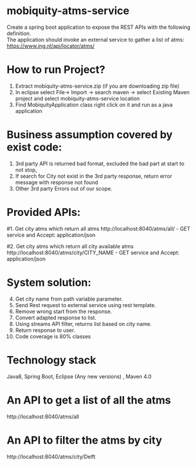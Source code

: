 # mobiquity-atms-service
Create a spring boot application to expose the REST APIs with the following definition.
<br /> The application should invoke an external service to gather a list of atms:<br />
https://www.ing.nl/api/locator/atms/
# How to run Project? 
1.	Extract mobiquity-atms-service.zip (if you are downloading zip file)
2.	In eclipse select File-> Import -> search maven -> select Existing Maven project and select mobiquity-atms-service location 
3.	Find MobiquityApplication class right click on it and run as a java application 
 
# Business assumption covered by exist code:
1.	3rd party API is returned bad format, excluded the bad part at start to not stop, 
2.	If search for City not exist in the 3rd party response, return error message with response not found
3.	Other 3rd party Errors out of our scope.

# Provided APIs:
#1.	Get city atms which return all atms
http://localhost:8040/atms/all/ - GET service and Accept: application/json

#2.	Get city atms which return all city available atms
http://localhost:8040/atms/city/CITY_NAME   - GET service and Accept: application/json

# System solution:
4.	Get city name from path variable parameter.
5.	Send Rest request to external service using rest template.
6.	Remove wrong start from the response.
7.	Convert adapted response to list.
8.	Using streams API filter, returns list based on city name.
9.	Return response to user.
10.	Code coverage is 80% classes

# Technology stack
Java8,
Spring Boot,
Eclipse (Any new versions) ,
Maven 4.0
 
# An API to get a list of all the atms
http://localhost:8040/atms/all
 

# An API to filter the atms by city
http://localhost:8040/atms/city/Delft
 

